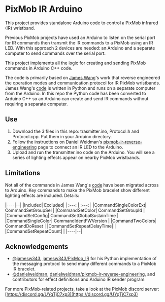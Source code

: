 # PixMob IR Arduino

This project provides standalone Arduino code to control a PixMob infrared (IR) wristband.

Previous PixMob projects have used an Arduino to listen on the serial port for IR commands then transmit the IR commands to a PixMob using an IR LED. With this approach 2 devices are needed: an Arduino and a separate computer to send commands over the serial port.

This project implements all the logic for creating and sending PixMob commands in Arduino C++ code.

The code is primarily based on [James Wang](https://github.com/jamesw343)'s work that reverse engineered the operation modes and communication protocol for IR PixMob wristbands. James Wang's [code](https://github.com/jamesw343/PixMob_IR) is written in Python and runs on a separate computer from the Arduino. In this repo the Python code has been converted to Arduino C++ so an Arduino can create and send IR commands without requiring a separate computer.

## Use
1. Download the 3 files in this repo: trasmitter.ino, Protocol.h and Protocol.cpp. Put them in your Arduino directory.
2. Follow the instructions on Daniel Weidman's [pixmob-ir-reverse-engineering](https://github.com/danielweidman/pixmob-ir-reverse-engineering/) page to connect an IR LED to the Arduino.
3. Upload and run the transmitter.ino code on the Arduino. You will see a series of lighting effects appear on nearby PixMob wristbands.

## Limitations
Not all of the commands in James Wang's [code](https://github.com/jamesw343/PixMob_IR) have been migrated across to Arduino. Key commands to make the PixMob bracelet show different lighting effects are included. Details:

|----|--|
|Included|					Excluded|
| :---: |					:---: | 
|CommandSingleColorExt|		CommandSetGroupSel			|
|CommandSetColor|			CommandSetGroupId			|
|CommandSetConfig|			CommandSetGlobalSustainTime |
|CommandSingleColor|		CommandIdentFWVersion 		|
|CommandTwoColors| 			CommandDoReset 				|
|CommandSetRepeatDelayTime|								|
|CommandSetRepeatCount|									|
|----|--|


## Acknowledgements

* [@jamesw343](https://github.com/jamesw343), [jamesw343/PixMob_IR](https://github.com/jamesw343/PixMob_IR) for his Python implementation of the messaging protocol to send many different commands to a PixMob IR bracelet.
* [@danielweidman](https://github.com/danielweidman), [danielweidman/pixmob-ir-reverse-engineering](https://github.com/danielweidman/pixmob-ir-reverse-engineering/), and contributors for effect definitions and Arduino IR sender program

For more PixMob-related projects, take a look at the PixMob discord server: [https://discord.gg/UYqTjC7xp3](https://discord.gg/UYqTjC7xp3)

